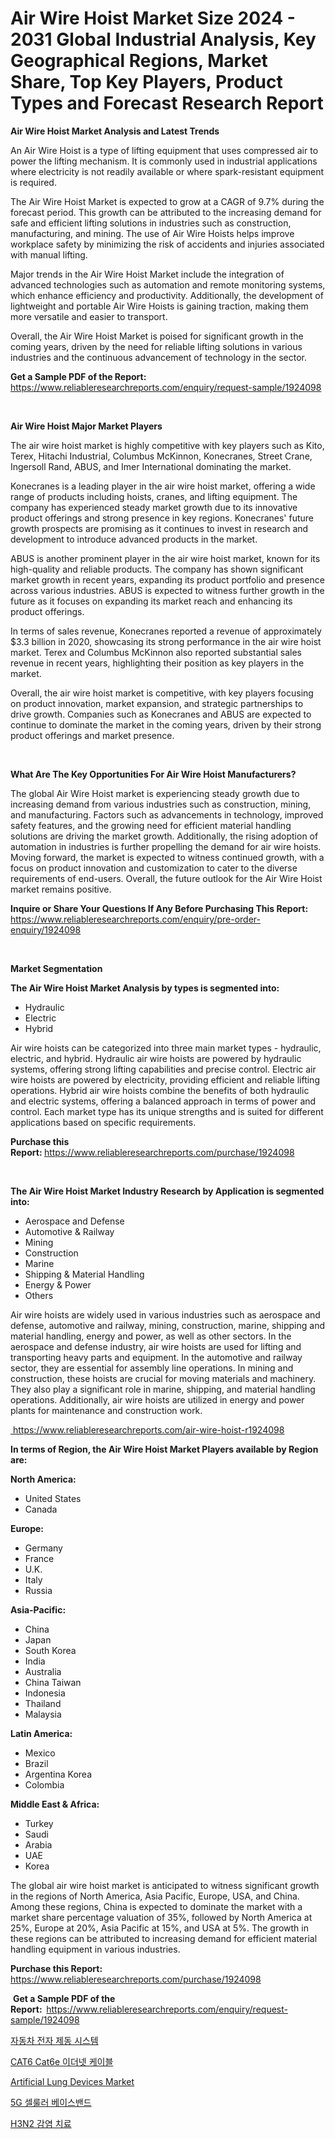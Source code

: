<p><h1>Air Wire Hoist Market Size 2024 - 2031 Global Industrial Analysis, Key Geographical Regions, Market Share, Top Key Players, Product Types and Forecast Research Report</h1></p><p><strong>Air Wire Hoist Market Analysis and Latest Trends</strong></p>
<p><p>An Air Wire Hoist is a type of lifting equipment that uses compressed air to power the lifting mechanism. It is commonly used in industrial applications where electricity is not readily available or where spark-resistant equipment is required.</p><p>The Air Wire Hoist Market is expected to grow at a CAGR of 9.7% during the forecast period. This growth can be attributed to the increasing demand for safe and efficient lifting solutions in industries such as construction, manufacturing, and mining. The use of Air Wire Hoists helps improve workplace safety by minimizing the risk of accidents and injuries associated with manual lifting.</p><p>Major trends in the Air Wire Hoist Market include the integration of advanced technologies such as automation and remote monitoring systems, which enhance efficiency and productivity. Additionally, the development of lightweight and portable Air Wire Hoists is gaining traction, making them more versatile and easier to transport.</p><p>Overall, the Air Wire Hoist Market is poised for significant growth in the coming years, driven by the need for reliable lifting solutions in various industries and the continuous advancement of technology in the sector.</p></p>
<p><strong>Get a Sample PDF of the Report:&nbsp;</strong> <a href="https://www.reliableresearchreports.com/enquiry/request-sample/1924098">https://www.reliableresearchreports.com/enquiry/request-sample/1924098</a></p>
<p>&nbsp;</p>
<p><strong>Air Wire Hoist Major Market Players</strong></p>
<p><p>The air wire hoist market is highly competitive with key players such as Kito, Terex, Hitachi Industrial, Columbus McKinnon, Konecranes, Street Crane, Ingersoll Rand, ABUS, and Imer International dominating the market. </p><p>Konecranes is a leading player in the air wire hoist market, offering a wide range of products including hoists, cranes, and lifting equipment. The company has experienced steady market growth due to its innovative product offerings and strong presence in key regions. Konecranes' future growth prospects are promising as it continues to invest in research and development to introduce advanced products in the market.</p><p>ABUS is another prominent player in the air wire hoist market, known for its high-quality and reliable products. The company has shown significant market growth in recent years, expanding its product portfolio and presence across various industries. ABUS is expected to witness further growth in the future as it focuses on expanding its market reach and enhancing its product offerings.</p><p>In terms of sales revenue, Konecranes reported a revenue of approximately $3.3 billion in 2020, showcasing its strong performance in the air wire hoist market. Terex and Columbus McKinnon also reported substantial sales revenue in recent years, highlighting their position as key players in the market.</p><p>Overall, the air wire hoist market is competitive, with key players focusing on product innovation, market expansion, and strategic partnerships to drive growth. Companies such as Konecranes and ABUS are expected to continue to dominate the market in the coming years, driven by their strong product offerings and market presence.</p></p>
<p>&nbsp;</p>
<p><strong>What Are The Key Opportunities For Air Wire Hoist Manufacturers?</strong></p>
<p><p>The global Air Wire Hoist market is experiencing steady growth due to increasing demand from various industries such as construction, mining, and manufacturing. Factors such as advancements in technology, improved safety features, and the growing need for efficient material handling solutions are driving the market growth. Additionally, the rising adoption of automation in industries is further propelling the demand for air wire hoists. Moving forward, the market is expected to witness continued growth, with a focus on product innovation and customization to cater to the diverse requirements of end-users. Overall, the future outlook for the Air Wire Hoist market remains positive.</p></p>
<p><strong>Inquire or Share Your Questions If Any Before Purchasing This Report:</strong> <a href="https://www.reliableresearchreports.com/enquiry/pre-order-enquiry/1924098">https://www.reliableresearchreports.com/enquiry/pre-order-enquiry/1924098</a></p>
<p>&nbsp;</p>
<p><strong>Market Segmentation</strong></p>
<p><strong>The Air Wire Hoist Market Analysis by types is segmented into:</strong></p>
<p><ul><li>Hydraulic</li><li>Electric</li><li>Hybrid</li></ul></p>
<p><p>Air wire hoists can be categorized into three main market types - hydraulic, electric, and hybrid. Hydraulic air wire hoists are powered by hydraulic systems, offering strong lifting capabilities and precise control. Electric air wire hoists are powered by electricity, providing efficient and reliable lifting operations. Hybrid air wire hoists combine the benefits of both hydraulic and electric systems, offering a balanced approach in terms of power and control. Each market type has its unique strengths and is suited for different applications based on specific requirements.</p></p>
<p><strong>Purchase this Report:&nbsp;</strong><a href="https://www.reliableresearchreports.com/purchase/1924098">https://www.reliableresearchreports.com/purchase/1924098</a></p>
<p>&nbsp;</p>
<p><strong>The Air Wire Hoist Market Industry Research by Application is segmented into:</strong></p>
<p><ul><li>Aerospace and Defense</li><li>Automotive & Railway</li><li>Mining</li><li>Construction</li><li>Marine</li><li>Shipping & Material Handling</li><li>Energy & Power</li><li>Others</li></ul></p>
<p><p>Air wire hoists are widely used in various industries such as aerospace and defense, automotive and railway, mining, construction, marine, shipping and material handling, energy and power, as well as other sectors. In the aerospace and defense industry, air wire hoists are used for lifting and transporting heavy parts and equipment. In the automotive and railway sector, they are essential for assembly line operations. In mining and construction, these hoists are crucial for moving materials and machinery. They also play a significant role in marine, shipping, and material handling operations. Additionally, air wire hoists are utilized in energy and power plants for maintenance and construction work.</p></p>
<p><a href="https://www.reliableresearchreports.com/air-wire-hoist-r1924098">&nbsp;https://www.reliableresearchreports.com/air-wire-hoist-r1924098</a></p>
<p><strong>In terms of Region, the Air Wire Hoist Market Players available by Region are:</strong></p>
<p>
    <p> <strong> North America: </strong>
        <ul>
            <li>United States</li>
            <li>Canada</li>
        </ul>
        </p> 
    <p> <strong> Europe: </strong>
        <ul>
            <li>Germany</li>
            <li>France</li>
            <li>U.K.</li>
            <li>Italy</li>
            <li>Russia</li>
        </ul>
        </p> 
    <p> <strong> Asia-Pacific: </strong>
        <ul>
            <li>China</li>
            <li>Japan</li>
            <li>South Korea</li>
            <li>India</li>
            <li>Australia</li>
            <li>China Taiwan</li>
            <li>Indonesia</li>
            <li>Thailand</li>
            <li>Malaysia</li>
        </ul>
        </p> 
    <p> <strong> Latin America: </strong>
        <ul>
            <li>Mexico</li>
            <li>Brazil</li>
            <li>Argentina Korea</li>
            <li>Colombia</li>
        </ul>
        </p> 
    <p> <strong> Middle East & Africa: </strong>
        <ul>
            <li>Turkey</li>
            <li>Saudi</li>
            <li>Arabia</li>
            <li>UAE</li>
            <li>Korea</li>
        </ul>
    </p>
    </p>
<p><p>The global air wire hoist market is anticipated to witness significant growth in the regions of North America, Asia Pacific, Europe, USA, and China. Among these regions, China is expected to dominate the market with a market share percentage valuation of 35%, followed by North America at 25%, Europe at 20%, Asia Pacific at 15%, and USA at 5%. The growth in these regions can be attributed to increasing demand for efficient material handling equipment in various industries.</p></p>
<p><strong>Purchase this Report: </strong><a href="https://www.reliableresearchreports.com/purchase/1924098">https://www.reliableresearchreports.com/purchase/1924098</a></p>
<p>&nbsp;<strong>Get a Sample PDF of the Report:&nbsp;&nbsp;</strong><a href="https://www.reliableresearchreports.com/enquiry/request-sample/1924098">https://www.reliableresearchreports.com/enquiry/request-sample/1924098</a></p>
<p><strong></strong></p>
<p><p><a href="https://medium.com/@mogontaenal_1539/%EA%B8%80%EB%A1%9C%EB%B2%8C-%EC%9E%90%EB%8F%99%EC%B0%A8-%EC%A0%84%EC%9E%90-%EC%A0%9C%EB%8F%99-%EC%8B%9C%EC%8A%A4%ED%85%9C-%EC%8B%9C%EC%9E%A5-%EB%B2%94%EC%9C%84%EC%99%80-%EA%B7%B8-%EB%B9%A0%EB%A5%B4%EA%B2%8C-%EC%84%B1%EC%9E%A5%ED%95%98%EB%8A%94-cagr%EC%9D%84-2024%EB%85%84%EB%B6%80%ED%84%B0-2031%EB%85%84%EA%B9%8C%EC%A7%80-%EC%98%88%EC%B8%A1%ED%95%9C-%EC%8B%AC%EC%B8%B5-%EB%B6%84%EC%84%9D-3fa0c0fbf2a2">자동차 전자 제동 시스템</a></p><p><a href="https://github.com/mithunmistry2258/Market-Research-Report-List-1/blob/main/6396380124999.md">CAT6 Cat6e 이더넷 케이블</a></p><p><a href="https://github.com/khayangel/Market-Research-Report-List-3/blob/main/artificial-lung-devices-market.md">Artificial Lung Devices Market</a></p><p><a href="https://github.com/DavidRobb19/Market-Research-Report-List-1/blob/main/5467401124998.md">5G 셀룰러 베이스밴드</a></p><p><a href="https://medium.com/@aliansikuli_6793/2024%EB%85%84%EB%B6%80%ED%84%B0-2031%EB%85%84%EA%B9%8C%EC%A7%80%EC%9D%98-h3n2-%EA%B0%90%EC%97%BC-%EC%B9%98%EB%A3%8C-%EC%8B%9C%EC%9E%A5-%EC%A0%90%EC%9C%A0%EC%9C%A8-%EB%B0%8F-%EA%B2%BD%EC%9F%81-%ED%92%8D%EA%B2%BD%EC%97%90-%EB%8C%80%ED%95%9C-%ED%86%B5%EC%B0%B0%EB%A0%A5-e5f691c3869b">H3N2 감염 치료</a></p></p>